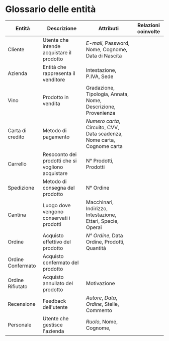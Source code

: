 # Glossario delle entità

| Entità            | Descrizione                                       | Attributi                                                                 | Relazioni coinvolte |
| ----------------- | ------------------------------------------------- | ------------------------------------------------------------------------- | ------------------- |
| Cliente           | Utente che intende acquistare il prodotto         | *E-mail*, Password,  Nome, Cognome, Data di Nascita                       |                     |
| Azienda           | Entità che rappresenta il venditore               | Intestazione, P.IVA, Sede                                                 |                     |
| Vino              | Prodotto in vendita                               | Gradazione, Tipologia, Annata, Nome, Descrizione, Provenienza             |                     |
| Carta di credito  | Metodo di pagamento                               | *Numero carta*, Circuito, CVV, Data scadenza, Nome carta, Cognome carta   |                     |
| Carrello          | Resoconto dei prodotti che si vogliono acquistare | N° Prodotti, Prodotti                                                     |                     |
| Spedizione        | Metodo di consegna del prodotto                   |  N° Ordine                                                                |                     |
| Cantina           | Luogo dove vengono conservati i prodotti          | Macchinari, Indirizzo, Intestazione, Ettari, Specie, Operai               |                     |
| Ordine            | Acquisto effettivo del prodotto                   | *N° Ordine*, Data Ordine, Prodotti, Quantità                              |                     |
| Ordine Confermato | Acquisto confermato del prodotto                  |                                                                           |                     |
| Ordine Rifiutato  | Acquisto annullato del prodotto                   | Motivazione                                                               |                     |
| Recensione        | Feedback dell'utente                              | *Autore*, *Data*, *Ordine*, Stelle, Commento                              |                     |
| Personale         | Utente che gestisce l'azienda                     | *Ruolo*, Nome, Cognome,                                                   |                     |

